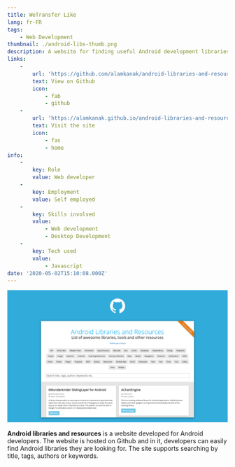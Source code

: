 ```yaml
---
title: WeTransfer Like
lang: fr-FR
tags:
    - Web Development
thumbnail: ./android-libs-thumb.png
description: A website for finding useful Android development libraries.
links:
    -
        url: 'https://github.com/alamkanak/android-libraries-and-resources'
        text: View on Github
        icon:
            - fab
            - github
    -
        url: 'https://alamkanak.github.io/android-libraries-and-resources'
        text: Visit the site
        icon:
            - fas
            - home
info:
    -
        key: Role
        value: Web developer
    -
        key: Employment
        value: Self employed
    -
        key: Skills involved
        value:
            - Web development
            - Desktop Development
    -
        key: Tech used
        value:
            - Javascript
date: '2020-05-02T15:10:08.000Z'
---
```

![An image](/android-libs.png)

**Android libraries and resources** is a website developed for Android developers. The website is hosted on Github and in it, developers can easily find Android libraries they are looking for. The site supports searching by title, tags, authors or keywords.
